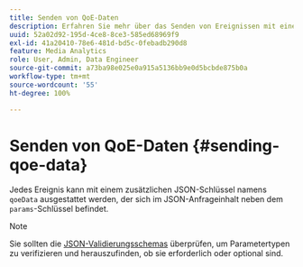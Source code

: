 ```yaml
---
title: Senden von QoE-Daten
description: Erfahren Sie mehr über das Senden von Ereignissen mit einem JSON-Schlüssel „qoeData“.
uuid: 52a02d92-195d-4ce8-8ce3-585ed68969f9
exl-id: 41a20410-78e6-481d-bd5c-0febadb290d8
feature: Media Analytics
role: User, Admin, Data Engineer
source-git-commit: a73ba98e025e0a915a5136bb9e0d5bcbde875b0a
workflow-type: tm+mt
source-wordcount: '55'
ht-degree: 100%

---
```


# Senden von QoE-Daten {#sending-qoe-data}

Jedes Ereignis kann mit einem zusätzlichen JSON-Schlüssel namens `qoeData` ausgestattet werden, der sich im JSON-Anfrageinhalt neben dem `params`-Schlüssel befindet.

>[!NOTE]
>
>Sie sollten die [JSON-Validierungsschemas](mc-api-validate-reqs.md) überprüfen, um Parametertypen zu verifizieren und herauszufinden, ob sie erforderlich oder optional sind.
